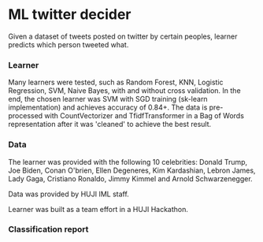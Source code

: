 # ML twitter decider

Given a dataset of tweets posted on twitter by certain peoples, learner predicts which person tweeted what. 

### Learner
Many learners were tested, such as Random Forest, KNN, Logistic Regression, SVM, Naive Bayes, with and without cross validation.
In the end, the chosen learner was SVM with SGD training (sk-learn implementation) and achieves accuracy of 0.84+.
The data is pre-processed with CountVectorizer and TfidfTransformer in a Bag of Words representation after it
was 'cleaned' to achieve the best result.

### Data
The learner was provided with the following 10 celebrities: 
Donald Trump, Joe Biden, Conan O'brien, Ellen Degeneres, Kim Kardashian, Lebron James,
 Lady Gaga, Cristiano Ronaldo, Jimmy Kimmel and Arnold Schwarzenegger.

Data was provided by HUJI IML staff.

Learner was built as a team effort in a HUJI Hackathon.

### Classification report
